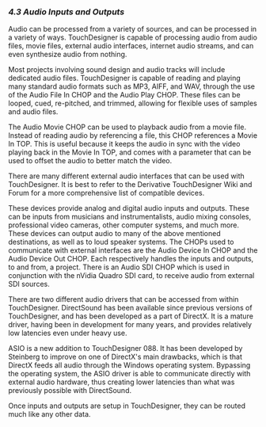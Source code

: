
### *4.3 Audio Inputs and Outputs*

Audio can be processed from a variety of sources, and can be processed in a variety of ways. TouchDesigner is capable of processing audio from audio files, movie files, external audio interfaces, internet audio streams, and can even synthesize audio from nothing. 

Most projects involving sound design and audio tracks will include dedicated audio files. TouchDesigner is capable of reading and playing many standard audio formats such as MP3, AIFF, and WAV, through the use of the Audio File In CHOP and the Audio Play CHOP. These files can be looped, cued, re-pitched, and trimmed, allowing for flexible uses of samples and audio files.

The Audio Movie CHOP can be used to playback audio from a movie file. Instead of reading audio by referencing a file, this CHOP references a Movie In TOP. This is useful because it keeps the audio in sync with the video playing back in the Movie In TOP, and comes with a parameter that can be used to offset the audio to better match the video.

There are many different external audio interfaces that can be used with TouchDesigner. It is best to refer to the Derivative TouchDesigner Wiki and Forum for a more comprehensive list of compatible devices. 

These devices provide analog and digital audio inputs and outputs. These can be inputs from musicians and instrumentalists, audio mixing consoles, professional video cameras, other computer systems, and much more. These devices can output audio to many of the above mentioned destinations, as well as to loud speaker systems. The CHOPs used to communicate with external interfaces are the Audio Device In CHOP and the Audio Device Out CHOP. Each respectively handles the inputs and outputs, to and from, a project. There is an Audio SDI CHOP which is used in conjunction with the nVidia Quadro SDI card, to receive audio from external SDI sources. 

There are two different audio drivers that can be accessed from within TouchDesigner. DirectSound has been available since previous versions of TouchDesigner, and has been developed as a part of DirectX. It is a mature driver, having been in development for many years, and provides relatively low latencies even under heavy use. 

ASIO is a new addition to TouchDesigner 088. It has been developed by Steinberg to improve on one of DirectX's main drawbacks, which is that DirectX feeds all audio through the Windows operating system. Bypassing the operating system, the ASIO driver is able to communicate directly with external audio hardware, thus creating lower latencies than what was previously possible with DirectSound.

Once inputs and outputs are setup in TouchDesigner, they can be routed much like any other data. 